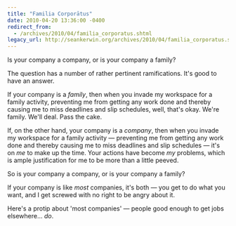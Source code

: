```yaml
---
title: "Familia Corporātus"
date: 2010-04-20 13:36:00 -0400
redirect_from:
  - /archives/2010/04/familia_corporatus.shtml
legacy_url: http://seankerwin.org/archives/2010/04/familia_corporatus.shtml
---
```

Is your company a company, or is your company a family?

The question has a number of rather pertinent ramifications.  It's good to have an answer.

If your company is a <i>family</i>, then when you invade my workspace for a family activity, preventing me from getting any work done and thereby causing me to miss deadlines and slip schedules, well, that's okay.  We're family.  We'll deal.  Pass the cake.

If, on the other hand, your company is a <i>company</i>, then when you invade my workspace for a family activity &mdash; preventing me from getting any work done and thereby causing me to miss deadlines and slip schedules &mdash; it's on <i>me</i> to make up the time.  Your actions have become <i>my</i> problems, which is ample justification for me to be more than a little peeved.

So is your company a company, or is your company a family?

If your company is like <i>most</i> companies, it's both &mdash; you get to do what you want, and I get screwed with no right to be angry about it.

Here's a protip about 'most companies' &mdash; people good enough to get jobs elsewhere... <i>do</i>.
